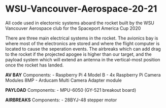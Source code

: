 # WSU-Vancouver-Aerospace-20-21
All code used in electornic systems aboard the rocket built by the WSU Vancouver Aerospace club for the Spaceport America Cup 2020

There are three main electrical systems in the rocket. The avionics bay is where most of the electronics are stored and where the flight computer is located to cause the seperation events. The airbreaks which can add drag to the rocket if the projected apogee is higher than our target, and the payload system which will extend an antenna in the vertical-most position once the rocket has landed.

__AV BAY__
Components:
    - Raspberry Pi 4 Model B
    - 4x Raspberry Pi Camera Modules 8MP
    - Arducam Multi Camera Adapter module
    
__PAYLOAD__
Components: 
    - MPU-6050 (GY-521 breakout board)

__AIRBREAKS__
Components: 
    - 28BYJ-48 stepper motor
